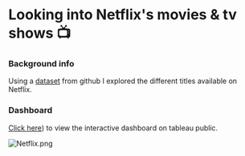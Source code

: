 # Looking into Netflix's movies & tv shows 📺

### Background info
Using a [dataset](https://github.com/DataScienceRoadMapDSRM/Tableau-Dashboards-info/blob/main/netflix_titles.csv) from github I explored 
the different titles available on Netflix.

### Dashboard
[Click here](https://public.tableau.com/app/profile/masud.ibrahim/viz/Lookingintonetflixsmoviestvshows/Netflix)) to view the interactive dashboard on tableau public.

![Netflix.png]()
